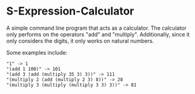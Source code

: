 # S-Expression-Calculator
A simple command line program that acts as a calculator.
The calculator only performs on the operators "add" and "multiply". 
Additionally, since it only considers the digits, it only works on natural numbers.

Some examples include:

```
"1" -> 1
"(add 1 100)" -> 101
"(add 3 (add (multiply 35 3) 3))" -> 111
"(multiply 2 (add (multiply 2 3) 8))" -> 28
"(multiply 3 (multiply (multiply 3 3) 3))" -> 81

```
